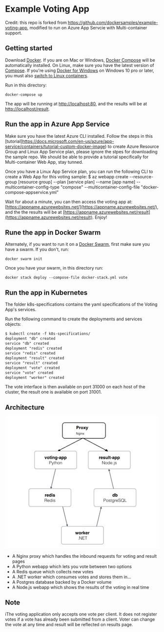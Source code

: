 Example Voting App
=========

Credit: this repo is forked from https://github.com/dockersamples/example-voting-app, modified to run on Azure App Servcie with Multi-container support. 

Getting started
---------------
Download [Docker](https://www.docker.com/products/overview). If you are on Mac or Windows, [Docker Compose](https://docs.docker.com/compose) will be automatically installed. On Linux, make sure you have the latest version of [Compose](https://docs.docker.com/compose/install/). If you're using [Docker for Windows](https://docs.docker.com/docker-for-windows/) on Windows 10 pro or later, you must also [switch to Linux containers](https://docs.docker.com/docker-for-windows/#switch-between-windows-and-linux-containers).

Run in this directory:
```
docker-compose up
```
The app will be running at [http://localhost:80](http://localhost:80), and the results will be at [http://localhost/result](http://localhost/result).

Run the app in Azure App Service
--------------------------------

Make sure you have the latest Azure CLI installed. Follow the steps in this [tutorial]https://docs.microsoft.com/en-us/azure/app-service/containers/tutorial-custom-docker-image) to create Azure Resource Group and Linux App Service plan, please ignore the stpes for downloading the sample repo. We should be able to provide a tutorial specifically for Multi-container Web App, stay tunned. 

Once you have a Linux App Service plan, you can run the following CLI to create a Web App for this voting sample: 
$ az webapp create --resource-group [resource group] --plan [service plan] --name [app name] --multicontainer-config-type "compose" --multicontainer-config-file "docker-compose-appservice.yml"

Wait for about a minute, you can then access the voting app at: [https://appname.azurewebsites.net/](https://appname.azurewebsites.net/), and the the results will be at [https://appname.azurewebsites.net/result](https://appname.azurewebsites.net/result). Enjoy!


Rune the app in Docker Swarm
----------------------------

Alternately, if you want to run it on a [Docker Swarm](https://docs.docker.com/engine/swarm/), first make sure you have a swarm. If you don't, run:
```
docker swarm init
```
Once you have your swarm, in this directory run:
```
docker stack deploy --compose-file docker-stack.yml vote
```

Run the app in Kubernetes
-------------------------

The folder k8s-specifications contains the yaml specifications of the Voting App's services.

Run the following command to create the deployments and services objects:
```
$ kubectl create -f k8s-specifications/
deployment "db" created
service "db" created
deployment "redis" created
service "redis" created
deployment "result" created
service "result" created
deployment "vote" created
service "vote" created
deployment "worker" created
```

The vote interface is then available on port 31000 on each host of the cluster, the result one is available on port 31001.

Architecture
-----

![Architecture diagram](architecture.png)

* A Nginx proxy which handles the inbound requests for voting and result pages
* A Python webapp which lets you vote between two options
* A Redis queue which collects new votes
* A .NET worker which consumes votes and stores them in…
* A Postgres database backed by a Docker volume
* A Node.js webapp which shows the results of the voting in real time


Note
----

iThe voting application only accepts one vote per client. It does not register votes if a vote has already been submitted from a client. Voter can change the vote at any time and result will be reflected on results page.
